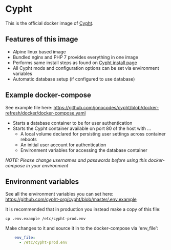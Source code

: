 # Cypht

This is the official docker image of [Cypht](https://cypht.org/).

## Features of this image

* Alpine linux based image
* Bundled nginx and PHP 7 provides everything in one image
* Performs same install steps as found on [Cypht install page](https://cypht.org/install.html)
* All Cypht mods and configuration options can be set via environment variables
* Automatic database setup (if configured to use database)

## Example docker-compose

See example file here:
https://github.com/jonocodes/cypht/blob/docker-refresh/docker/docker-compose.yaml

* Starts a database container to be for user authentication
* Starts the Cypht container available on port 80 of the host with ...
  * A local volume declared for persisting user settings across container reboots
  * An initial user account for authentication
  * Environment variables for accessing the database container

*NOTE: Please change usernames and passwords before using this docker-compose in your environment*

## Environment variables

See all the environment variables you can set here:
https://github.com/cypht-org/cypht/blob/master/.env.example

It is recommended that in production you instead make a copy of this file:
```
cp .env.example /etc/cypht-prod.env
```

Make changes to it and source it in to the docker-compose via 'env_file':
```yaml
    env_file:
      - /etc/cypht-prod.env
```
